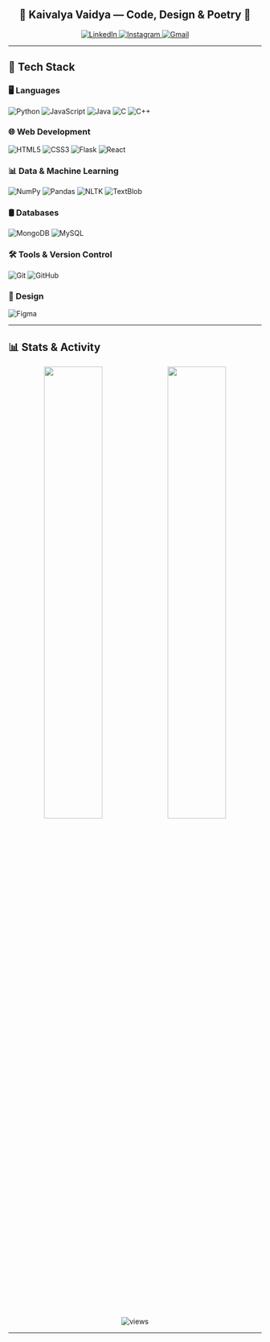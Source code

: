 <h2 align="center">🌸 Kaivalya Vaidya — Code, Design & Poetry 🌸</h2>

<p align="center">
  <a href="https://www.linkedin.com/in/kaivalya-vaidya/">
    <img src="https://img.shields.io/badge/-LinkedIn-8e9fd4?style=for-the-badge&logo=linkedin&logoColor=white" alt="LinkedIn">
  </a>
  <a href="https://www.instagram.com/zephyrsofpoetry/">
    <img src="https://img.shields.io/badge/-Instagram-d98bb0?style=for-the-badge&logo=instagram&logoColor=white" alt="Instagram">
  </a>
  <a href="mailto:kaivalyavaidya@gmail.com">
    <img src="https://img.shields.io/badge/-Gmail-c27ba0?style=for-the-badge&logo=gmail&logoColor=white" alt="Gmail">
  </a>
</p>

---

## 🧰 Tech Stack

### 🖥️ Languages  
![Python](https://img.shields.io/badge/Python-FFD43B?style=for-the-badge&logo=python&logoColor=blue)
![JavaScript](https://img.shields.io/badge/JavaScript-F7DF1E?style=for-the-badge&logo=javascript&logoColor=black)
![Java](https://img.shields.io/badge/Java-007396?style=for-the-badge&logo=java&logoColor=white)
![C](https://img.shields.io/badge/C-00599C?style=for-the-badge&logo=c&logoColor=white)
![C++](https://img.shields.io/badge/C++-00599C?style=for-the-badge&logo=cplusplus&logoColor=white)

### 🌐 Web Development  
![HTML5](https://img.shields.io/badge/HTML5-E34F26?style=for-the-badge&logo=html5&logoColor=white)
![CSS3](https://img.shields.io/badge/CSS3-1572B6?style=for-the-badge&logo=css3&logoColor=white)
![Flask](https://img.shields.io/badge/Flask-000000?style=for-the-badge&logo=flask&logoColor=white)
![React](https://img.shields.io/badge/React-61DAFB?style=for-the-badge&logo=react&logoColor=black)

### 📊 Data & Machine Learning  
![NumPy](https://img.shields.io/badge/NumPy-013243?style=for-the-badge&logo=numpy&logoColor=white)
![Pandas](https://img.shields.io/badge/Pandas-150458?style=for-the-badge&logo=pandas&logoColor=white)
![NLTK](https://img.shields.io/badge/NLTK-76B900?style=for-the-badge&logo=python&logoColor=white)
![TextBlob](https://img.shields.io/badge/TextBlob-3C3C3C?style=for-the-badge&logo=python&logoColor=white)

### 🛢️ Databases  
![MongoDB](https://img.shields.io/badge/MongoDB-4EA94B?style=for-the-badge&logo=mongodb&logoColor=white)
![MySQL](https://img.shields.io/badge/MySQL-005C84?style=for-the-badge&logo=mysql&logoColor=white)

### 🛠️ Tools & Version Control  
![Git](https://img.shields.io/badge/Git-F05032?style=for-the-badge&logo=git&logoColor=white)
![GitHub](https://img.shields.io/badge/GitHub-181717?style=for-the-badge&logo=github&logoColor=white)

### 🎨 Design  
![Figma](https://img.shields.io/badge/Figma-F24E1E?style=for-the-badge&logo=figma&logoColor=white)

---

## 📊 Stats & Activity

<p align="center">
  <img src="https://github-readme-stats.vercel.app/api?username=kayvour&show_icons=true&theme=tokyonight&border_radius=10&hide_border=false" width="48%" />
  <img src="https://github-readme-stats.vercel.app/api/top-langs/?username=kayvour&layout=compact&langs_count=6&card_width=400&theme=tokyonight&border_radius=10&hide_border=false" width="48%" />
  <br><br>
  <img src="https://komarev.com/ghpvc/?username=kayvour&style=for-the-badge&color=8e44ad&label=Profile+Views" alt="views" />
</p>

---
